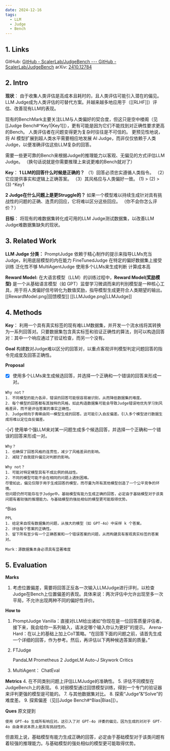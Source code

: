 ```yaml
---
date: 2024-12-16
tags:
  - LLM
  - Judge
  - Bench
---
```

## 1. Links

GitHub: [GitHub - ScalerLab/JudgeBench --- GitHub - ScalerLab/JudgeBench](https://github.com/ScalerLab/JudgeBench)
arXiv: [2410.12784](https://arxiv.org/pdf/2410.12784)

## 2. Intro

**现状**：
由于收集人类评估是高成本且耗时的，且人类评估可能引入潜在的偏见。LLM Judge成为人类评估的可替代方案。并越来越多地应用于（[[RLHF]]）评估、改善现有LLM的表现。

现有的BenchMark主要关注LLM与人类偏好的契合度，但这只是空中楼阁（见[[Judge Bench#^Key1|Key1]]），更有可能是因为它们不能找到对正确性要求更高的Bench。
人类评估者在问题变得更为复杂时往往是不可信的。
更预见性地说，将 AI 模型扩展到超人类水平需要相应地发展 AI Judge，而非仅仅依赖于人类Judge，以便准确评估这些LLM复杂的回答。

需要一些更可靠的Bench来根据Judge的推理能力以客观、无偏见的方式评估LLM Judge。
（换句话说就是你需要推理上来说更难的Bench就对了）

**Key**：
**1 LLM的回答什么时候是正确的？**
（1）回答必须忠实遵循人类指令。
（2）它应提供事实和逻辑上正确答案。
（3）其风格应与人类偏好一致。
(1) > (2) > (3)
^Key1

**2 Judge在什么问题上是更Struggle的？**
如果一个模型难以持续生成针对具有挑战性的问题的正确、连贯的回应，它将难以区分这些回应。
（你不会你怎么评价？）

**目标**：
将现有的难数据集转化成可用的LLM Judge测试数据集，以改善LLM Judge难数据集缺失的现状。

## 3. Related Work
**LLM Judge 分类：**
	PromptJudge 依赖于精心制作的提示来指导LLMs充当Judge，利用底层模型的内在能力
	FineTunedJudge 在特定的偏好数据集上接受训练 泛化性不够
	MultiAgentJudge 使用多个LLMs来生成判断 计算成本高

**Reward Model:**
	在大语言模型（LLM）的训练过程中，**Reward Model(奖励模型)** 是一个从基础语言模型（如 GPT）监督学习微调而来的判别模型是一种核心工具，用于将人类偏好信号转化为数值奖励，指导模型生成更符合人类期望的输出。
	[[RewardModel.png|回馈模型]] [[LLMJudge.png|LLMJudge]]

## 4. Methods
**Key**：
利用一个具有真实标签的现有难LLM数据集，并开发一个流水线将其转换为一系列回答对。只要数据集包含真实标签和验证正确性的算法，则可以构造回答对：其中一个响应通过了验证检查，而另一个没有。

**Goal**
构建数对Judge难以区分的回答对，以重点客观评判模型判定问题回答的指令完成度及回答正确性。

**Proposal**
-[x] 使用多个LLMs来生成候选回答，并选择一个正确和一个错误的回答来形成一对。
```
Why not？
1. 不同模型的能力各异，错误的回答可能很容易被识别，从而降低数据集的难度。
2. 每个模型的回答都有其独特的风格，如此构造数据集可能会导致Judge错误地优先学习到风格差异，而不是评估答案的事实正确性。
3. Judge倾向于青睐由同一模型生成的回答。这可能引入自反偏差。引入多个模型进行数据生成将难以定位自反偏差。
```
-[√] 使用单个强LLM来对某一问题生成多个候选回答，并选择一个正确和一个错误的回答来形成一对。
```
Why？
1. 也确保了回答风格的连贯性，减少了风格差异的影响。
2. 减轻了自我提升偏见对判断的影响。

Why not？
1. 可能对特定模型具有不成比例的挑战性。
2. 不同的模型可能不会在相同的问题上遇到困难。
尽管如此，偏见仅限于用于生成回答的模型，而尽量为所有其他模型创造了一个公平竞争的环境。
但问题仍然可能存在于Judge中。基础模型有能力生成正确的回答，必定由于基础模型对于该类问题有着较强的推理能力。与基础模型的强处相似的模型更可能取得优势。

```
^Bias
```
PPL
1. 给定来自现有数据集的问题，从强大的模型（如 GPT-4o）中采样 k 个答案。
2. 评估每个答案的正确性。
3. 留下所有至少有一个正确答案和一个错误答案的问题，从而构建具有客观真实标签的答案对。

Mark：源数据集本身必须具有显著难度
```

## 5. Evaluation
**Marks**
1. 考虑位置偏差，需要将回答正反各一次输入LLMJudge进行评判，以检查Judge在Bench上位置偏差的表现。具体来说：两次评估中允许出现至多一次平局，不允许出现两种不同的偏好性评价。

**How to**
1.  PromptJudge
	Vanilla：直接对LLM给出诸如“你现在是一位回答质量评估者，接下来，我会给你一系列输入，请决定哪个输入你认为更好”的提示。
	Arena-Hard：在以上的基础上加上CoT策略。“在回答下面的问题之前，请首先生成一个详细的回答，作为参考。然后，再评估以下两种候选答案的质量。”

2.  FTJudge

	PandaLM
	Prometheus 2
	JudgeLM
	Auto-J
	Skywork Critics

3. MultiAgent：
	ChatEval

**Metrics**
4. 在不同类别问题上评估LLMJudge的准确性。
5. 评估不同模型在JudgeBench上的表现。
6. 对弱模型通过回馈模型训练，得到一个专门的验证器来评判更强的模型是可能的。
7. 与其他数据集对比。
8. 探索“Judge”&“Solve”的难度差。
9. 探索偏差（见[[Judge Bench#^Bias|Bias]]）。

**Ques**
原文提到
```
使用 GPT-4o 生成所有响应对。这引入了对 GPT-4o 评委的偏见，因为生成的对对于 GPT-4o 自身来说本质上是具有挑战性的。
```
但直观上说，基础模型有能力生成正确的回答，必定由于基础模型对于该类问题有着较强的推理能力。与基础模型的强处相似的模型更可能取得优势。